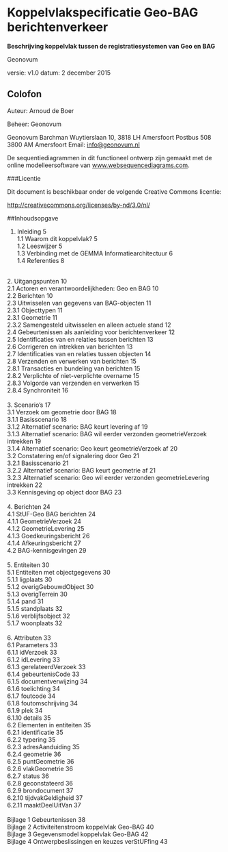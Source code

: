 # Koppelvlakspecificatie Geo-BAG berichtenverkeer

__Beschrijving koppelvlak tussen de registratiesystemen van Geo en BAG__

Geonovum

versie: v1.0
datum: 2 december 2015

## Colofon

Auteur: Arnoud de Boer

Beheer: Geonovum

Geonovum
Barchman Wuytierslaan 10,
3818 LH Amersfoort
Postbus 508
3800 AM Amersfoort
Email: info@geonovum.nl

De sequentiediagrammen in dit functioneel ontwerp zijn gemaakt met de online modelleersoftware van www.websequencediagrams.com.

###Licentie

Dit document is beschikbaar onder de volgende Creative Commons licentie:

http://creativecommons.org/licenses/by-nd/3.0/nl/

##Inhoudsopgave


1. Inleiding 5<br />
1.1 Waarom dit koppelvlak? 5<br />
1.2 Leeswijzer 5<br />
1.3 Verbinding met de GEMMA Informatiearchitectuur 6<br />
1.4 Referenties 8<br />
<br />
2. Uitgangspunten 10<br />
2.1 Actoren en verantwoordelijkheden: Geo en BAG 10 <br />
2.2 Berichten 10 <br />
2.3 Uitwisselen van gegevens van BAG-objecten 11 <br />
2.3.1 Objecttypen 11 <br />
2.3.1 Geometrie 11 <br />
2.3.2 Samengesteld uitwisselen en alleen actuele stand 12 <br />
2.4 Gebeurtenissen als aanleiding voor berichtenverkeer 12 <br />
2.5 Identificaties van en relaties tussen berichten 13 <br />
2.6 Corrigeren en intrekken van berichten 13 <br />
2.7 Identificaties van en relaties tussen objecten 14 <br />
2.8 Verzenden en verwerken van berichten 15 <br />
2.8.1 Transacties en bundeling van berichten 15<br />
2.8.2 Verplichte of niet-verplichte overname 15 <br />
2.8.3 Volgorde van verzenden en verwerken 15 <br />
2.8.4 Synchroniteit 16 <br />
<br />
3. Scenario’s 17<br />
3.1 Verzoek om geometrie door BAG 18 <br />
3.1.1 Basisscenario 18 <br />
3.1.2 Alternatief scenario: BAG keurt levering af 19 <br />
3.1.3 Alternatief scenario: BAG wil eerder verzonden geometrieVerzoek intrekken 19 <br />
3.1.4 Alternatief scenario: Geo keurt geometrieVerzoek af 20 <br />
3.2 Constatering en/of signalering door Geo 21 <br />
3.2.1 Basisscenario 21 <br />
3.2.2 Alternatief scenario: BAG keurt geometrie af 21 <br />
3.2.3 Alternatief scenario: Geo wil eerder verzonden geometrieLevering intrekken 22 <br />
3.3 Kennisgeving op object door BAG 23 <br />
<br />
4. Berichten 24<br />
4.1 StUF-Geo BAG berichten 24 <br />
4.1.1 GeometrieVerzoek 24 <br />
4.1.2 GeometrieLevering 25 <br />
4.1.3 Goedkeuringsbericht 26 <br />
4.1.4 Afkeuringsbericht 27 <br />
4.2 BAG-kennisgevingen 29 <br />
<br />
5. Entiteiten 30<br />
5.1 Entiteiten met objectgegevens 30 <br />
5.1.1 ligplaats 30 <br />
5.1.2 overigGebouwdObject 30 <br />
5.1.3 overigTerrein 30 <br />
5.1.4 pand 31 <br />
5.1.5 standplaats 32<br /> 
5.1.6 verblijfsobject 32 <br />
5.1.7 woonplaats 32 <br />
<br />
6. Attributen 33<br />
6.1 Parameters 33 <br />
6.1.1 idVerzoek 33 <br />
6.1.2 idLevering 33 <br />
6.1.3 gerelateerdVerzoek 33 <br />
6.1.4 gebeurtenisCode 33 <br />
6.1.5 documentverwijzing 34 <br />
6.1.6 toelichting 34 <br />
6.1.7 foutcode 34 <br />
6.1.8 foutomschrijving 34 <br />
6.1.9 plek 34 <br />
6.1.10 details 35 <br />
6.2 Elementen in entiteiten 35 <br />
6.2.1 identificatie 35 <br />
6.2.2 typering 35 <br />
6.2.3 adresAanduiding 35<br /> 
6.2.4 geometrie 36 <br />
6.2.5 puntGeometrie 36 <br />
6.2.6 vlakGeometrie 36 <br />
6.2.7 status 36 <br />
6.2.8 geconstateerd 36<br /> 
6.2.9 brondocument 37 <br />
6.2.10 tijdvakGeldigheid 37 <br />
6.2.11 maaktDeelUitVan 37 <br />
<br />
Bijlage 1 Gebeurtenissen 38 <br />
Bijlage 2 Activiteitenstroom koppelvlak Geo-BAG 40 <br />
Bijlage 3 Gegevensmodel koppelvlak Geo-BAG 42 <br />
Bijlage 4 Ontwerpbeslissingen en keuzes verStUFfing 43<br />
